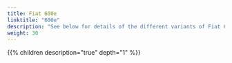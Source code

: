 ```yaml
---
title: Fiat 600e
linktitle: "600e"
description: "See below for details of the different variants of Fiat 600e"
weight: 30
---
```

{{% children description="true" depth="1" %}}
